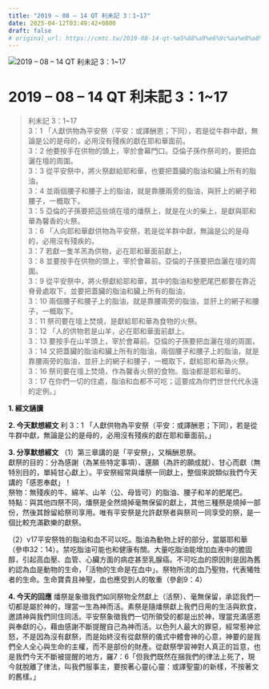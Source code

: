 ```yaml
---
title: "2019 – 08 – 14 QT 利未記 3：1~17"
date: 2025-04-12T03:49:42+0800
draft: false
# original_url: https://cmtc.tw/2019-08-14-qt-%e5%88%a9%e6%9c%aa%e8%a8%98-3%ef%bc%9a117
---
```


![2019 – 08 – 14 QT 利未記 3：1\~17](/images/qt.jpg   "2019 – 08 – 14 QT 利未記 3：1\~17")

# 2019 – 08 – 14 QT 利未記 3：1\~17

> 利未記 3：1\~17  
> 3：1 「人獻供物為平安祭（平安：或譯酬恩；下同），若是從牛群中獻，無論是公的是母的，必用沒有殘疾的獻在耶和華面前。  
> 3：2 他要按手在供物的頭上，宰於會幕門口。亞倫子孫作祭司的，要把血灑在壇的周圍。  
> 3：3 從平安祭中，將火祭獻給耶和華，也要把蓋臟的脂油和臟上所有的脂油，  
> 3：4 並兩個腰子和腰子上的脂油，就是靠腰兩旁的脂油，與肝上的網子和腰子，一概取下。  
> 3：5 亞倫的子孫要把這些燒在壇的燔祭上，就是在火的柴上，是獻與耶和華為馨香的火祭。  
> 3：6 「人向耶和華獻供物為平安祭，若是從羊群中獻，無論是公的是母的，必用沒有殘疾的。  
> 3：7 若獻一隻羊羔為供物，必在耶和華面前獻上，  
> 3：8 並要按手在供物的頭上，宰於會幕前。亞倫的子孫要把血灑在壇的周圍。  
> 3：9 從平安祭中，將火祭獻給耶和華，其中的脂油和整肥尾巴都要在靠近脊骨處取下，並要把蓋臟的脂油和臟上所有的脂油，  
> 3：10 兩個腰子和腰子上的脂油，就是靠腰兩旁的脂油，並肝上的網子和腰子，一概取下。  
> 3：11 祭司要在壇上焚燒，是獻給耶和華為食物的火祭。  
> 3：12 「人的供物若是山羊，必在耶和華面前獻上。  
> 3：13 要按手在山羊頭上，宰於會幕前。亞倫的子孫要把血灑在壇的周圍，  
> 3：14 又把蓋臟的脂油和臟上所有的脂油，兩個腰子和腰子上的脂油，就是靠腰兩旁的脂油，並肝上的網子和腰子，一概取下，獻給耶和華為火祭。  
> 3：16 祭司要在壇上焚燒，作為馨香火祭的食物。脂油都是耶和華的。  
> 3：17 在你們一切的住處，脂油和血都不可吃；這要成為你們世世代代永遠的定例。」

**1. 經文誦讀**

**2.  今天默想經文**
利 3：1 「人獻供物為平安祭（平安：或譯酬恩；下同），若是從牛群中獻，無論是公的是母的，必用沒有殘疾的獻在耶和華面前。」

**3. 分享默想經文**
（1）第三章講的是「平安祭」，又稱酬恩祭。  
獻祭的目的：分為感謝（為某些特定事項）、還願（為許的願成就）、甘心而獻（無特別目的，單純甘心獻上）。平安祭經常與燔祭一同獻上，整個來說類似我們今天講的「感恩奉獻」！  
祭物：無殘疾的牛、綿羊、山羊（公、母皆可）的脂油、腰子和羊的肥尾巴。  
特點：與其他四祭不同，燔祭是全然燒掉毫無保留的獻上，其他三種祭是燒掉一部份，然後其餘留給祭司享用。唯有平安祭是允許獻祭者與祭司一同享受的祭，是一個比較充滿歡樂的獻祭。

（2）v17平安祭牲的脂油和血不可以吃。脂油為動物上好的部分，當屬耶和華（參申32：14）。禁吃脂油可能也和健康有關。大量吃脂油能增加血液中的膽固醇，引起高血壓、血管、心臟方面的病症甚至乳腺癌。不可吃血的原因則是因為舊約認為血是動物的生命，「活物的生命是在血中」。祭物所流的血乃聖物，代表犧牲者的生命。生命寶貴且神聖，血也應受到人的敬重（參創9：4）

**4. 今天的回應**
燔祭是象徵我們如同祭物全然獻上（活祭）、毫無保留，承認我們一切都是屬於神的，理當一生為神而活。素祭是隨燔祭獻上我們日用的生活與飲食，邀請神與我們同住同活。平安祭象徵我們一切所領受的都是出於神，理當充滿感恩與奉獻的心，藉由感謝不斷提醒自己為神而活。以色列人最大的罪惡，經常惹神忿怒，不是因為沒有獻祭，而是始終沒有從獻祭的儀式中體會神的心意，神要的是我們全人全心與生命的主權，而不是部份的財產。從獻祭學習神對人真正的旨意，也是我們今天不斷被提醒的地方，羅7：6「但我們既然在捆我們的律法上死了，現今就脫離了律法，叫我們服事主，要按著心靈(心靈：或譯聖靈)的新樣，不按著文的舊樣。」
